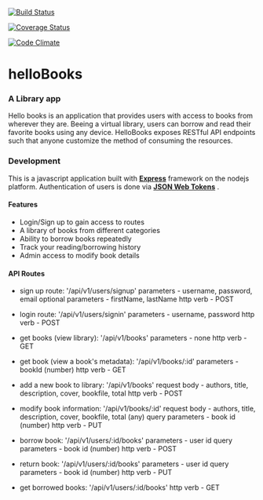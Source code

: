 
[![Build Status](https://travis-ci.org/segunolalive/helloBooks.svg?branch=development)](https://travis-ci.org/segunolalive/helloBooks)

[![Coverage Status](https://coveralls.io/repos/github/segunolalive/helloBooks/badge.svg?branch=development)](https://coveralls.io/github/segunolalive/helloBooks?branch=development)

[![Code Climate](https://codeclimate.com/github/segunoalive/helloBooks/badges/gpa.svg?branch=development)](https://codeclimate.com/github/segunolalive/helloBooks?branch=development)

# helloBooks

### A Library app
Hello books is an application that provides users with access to books from wherever they are.
Beeing a virtual library, users can borrow and read their favorite books using any device.
HelloBooks exposes RESTful API endpoints such that anyone customize the method of consuming
the resources.

### Development
This is a javascript application built with [**Express**](http://expressjs.com/)
framework on the nodejs platform. Authentication of users is done via
[**JSON Web Tokens**](https://jwt.io/) .

#### Features
- Login/Sign up to gain access to routes
- A library of books from different categories
- Ability to borrow books repeatedly
- Track your reading/borrowing history
- Admin access to modify book details

#### API Routes
- sign up route:
'/api/v1/users/signup'
parameters - username, password, email
optional parameters - firstName, lastName
http verb - POST

- login route:
'/api/v1/users/signin'
parameters - username, password
http verb - POST

- get books (view library):
'/api/v1/books'
parameters - none
http verb - GET

- get book (view a book's metadata):
'/api/v1/books/:id'
parameters - bookId (number)
http verb - GET

- add a new book to library:
'/api/v1/books'
request body - authors, title, description, cover, bookfile, total
http verb - POST

- modify book information:
'/api/v1/books/:id'
request body - authors, title, description, cover, bookfile, total (any)
query parameters - book id (number)
http verb - PUT

- borrow book:
'/api/v1/users/:id/books'
parameters - user id
query parameters - book id (number)
http verb - POST

- return book:
'/api/v1/users/:id/books'
parameters - user id
query parameters - book id (number)
http verb - PUT

- get borrowed books:
'/api/v1/users/:id/books'
http verb - GET
